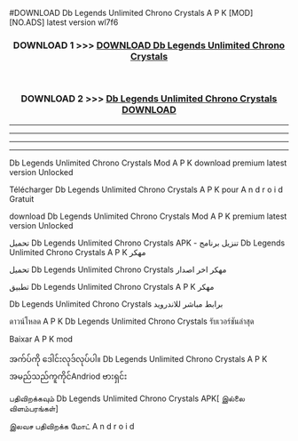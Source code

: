 #DOWNLOAD Db Legends  Unlimited Chrono Crystals A P K [MOD] [NO.ADS] latest version wl7f6



<div align="center">

<h3>DOWNLOAD 1 >>> <a href="https://teeasianyam.web.app?sq=Db Legends  Unlimited Chrono Crystals">DOWNLOAD Db Legends  Unlimited Chrono Crystals </a></h3><br>

<h3>DOWNLOAD 2 >>> <a href="https://teeasianyam.web.app?sq=Db Legends  Unlimited Chrono Crystals ">Db Legends  Unlimited Chrono Crystals  DOWNLOAD </a></h3>

</div>


----------------------------------------------------------

----------------------------------------------------------

----------------------------------------------------------

----------------------------------------------------------


Db Legends  Unlimited Chrono Crystals  Mod A P K download premium latest version Unlocked

Télécharger Db Legends  Unlimited Chrono Crystals  A P K pour A n d r o i d Gratuit

download Db Legends  Unlimited Chrono Crystals  Mod A P K premium latest version Unlocked

تحميل Db Legends  Unlimited Chrono Crystals  APK - تنزيل برنامج Db Legends  Unlimited Chrono Crystals  A P K مهكر

تحميل Db Legends  Unlimited Chrono Crystals  مهكر اخر اصدار

تطبيق Db Legends  Unlimited Chrono Crystals  A P K مهكر

Db Legends  Unlimited Chrono Crystals  برابط مباشر للاندرويد

ดาวน์โหลด A P K Db Legends  Unlimited Chrono Crystals  รับเวอร์ชันล่าสุด

Baixar A P K mod

အက်ပ်ကို ဒေါင်းလုဒ်လုပ်ပါ။ Db Legends  Unlimited Chrono Crystals  A P K အမည်သည်ကူကိုင်Andriod ဗားရှင်း

பதிவிறக்கவும் Db Legends  Unlimited Chrono Crystals  APK[ இல்லை விளம்பரங்கள்] 
 
இலவச பதிவிறக்க மோட் A n d r o i d



